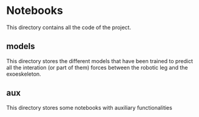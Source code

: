 # Notebooks

This directory contains all the code of the project.

## models
This directory stores the different models that have been trained to predict all the interation (or part of them) forces between the robotic leg and the exoeskeleton.

## aux
This directory stores some notebooks with auxiliary functionalities

